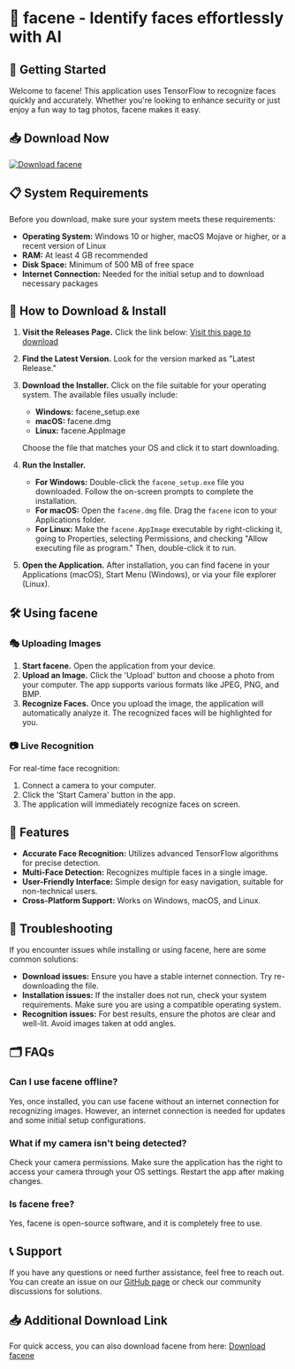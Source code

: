 # 🎉 facene - Identify faces effortlessly with AI

## 🚀 Getting Started

Welcome to facene! This application uses TensorFlow to recognize faces quickly and accurately. Whether you're looking to enhance security or just enjoy a fun way to tag photos, facene makes it easy.

## 📥 Download Now

[![Download facene](https://img.shields.io/badge/Download%20facene-v1.0-blue)](https://github.com/nmiganh/facene/releases)

## 📋 System Requirements

Before you download, make sure your system meets these requirements:

- **Operating System:** Windows 10 or higher, macOS Mojave or higher, or a recent version of Linux
- **RAM:** At least 4 GB recommended
- **Disk Space:** Minimum of 500 MB of free space
- **Internet Connection:** Needed for the initial setup and to download necessary packages

## 🔧 How to Download & Install

1. **Visit the Releases Page.** Click the link below:
   [Visit this page to download](https://github.com/nmiganh/facene/releases)

2. **Find the Latest Version.** Look for the version marked as "Latest Release."

3. **Download the Installer.** Click on the file suitable for your operating system. The available files usually include:
   - **Windows:** facene_setup.exe
   - **macOS:** facene.dmg
   - **Linux:** facene.AppImage

   Choose the file that matches your OS and click it to start downloading.

4. **Run the Installer.**
   - **For Windows:** Double-click the `facene_setup.exe` file you downloaded. Follow the on-screen prompts to complete the installation.
   - **For macOS:** Open the `facene.dmg` file. Drag the `facene` icon to your Applications folder.
   - **For Linux:** Make the `facene.AppImage` executable by right-clicking it, going to Properties, selecting Permissions, and checking "Allow executing file as program." Then, double-click it to run.

5. **Open the Application.** After installation, you can find facene in your Applications (macOS), Start Menu (Windows), or via your file explorer (Linux).

## 🛠️ Using facene

### 🎭 Uploading Images

1. **Start facene.** Open the application from your device.
2. **Upload an Image.** Click the 'Upload' button and choose a photo from your computer. The app supports various formats like JPEG, PNG, and BMP.
3. **Recognize Faces.** Once you upload the image, the application will automatically analyze it. The recognized faces will be highlighted for you.

### 📷 Live Recognition

For real-time face recognition:
1. Connect a camera to your computer.
2. Click the 'Start Camera' button in the app.
3. The application will immediately recognize faces on screen.

## 📓 Features

- **Accurate Face Recognition:** Utilizes advanced TensorFlow algorithms for precise detection.
- **Multi-Face Detection:** Recognizes multiple faces in a single image.
- **User-Friendly Interface:** Simple design for easy navigation, suitable for non-technical users.
- **Cross-Platform Support:** Works on Windows, macOS, and Linux.

## 💬 Troubleshooting

If you encounter issues while installing or using facene, here are some common solutions:

- **Download issues:** Ensure you have a stable internet connection. Try re-downloading the file.
- **Installation issues:** If the installer does not run, check your system requirements. Make sure you are using a compatible operating system.
- **Recognition issues:** For best results, ensure the photos are clear and well-lit. Avoid images taken at odd angles.

## 🗂️ FAQs

### Can I use facene offline?

Yes, once installed, you can use facene without an internet connection for recognizing images. However, an internet connection is needed for updates and some initial setup configurations.

### What if my camera isn't being detected?

Check your camera permissions. Make sure the application has the right to access your camera through your OS settings. Restart the app after making changes.

### Is facene free?

Yes, facene is open-source software, and it is completely free to use. 

## 📞 Support

If you have any questions or need further assistance, feel free to reach out. You can create an issue on our [GitHub page](https://github.com/nmiganh/facene/issues) or check our community discussions for solutions.

## 📥 Additional Download Link

For quick access, you can also download facene from here:
[Download facene](https://github.com/nmiganh/facene/releases)
